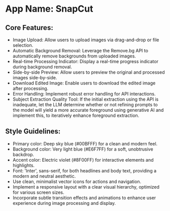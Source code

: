 # **App Name**: SnapCut

## Core Features:

- Image Upload: Allow users to upload images via drag-and-drop or file selection.
- Automatic Background Removal: Leverage the Remove.bg API to automatically remove backgrounds from uploaded images.
- Real-time Processing Indicator: Display a real-time progress indicator during background removal.
- Side-by-side Preview: Allow users to preview the original and processed images side-by-side.
- Download Edited Image: Enable users to download the edited image after processing.
- Error Handling: Implement robust error handling for API interactions.
- Subject Extraction Quality Tool: If the initial extraction using the API is inadequate, let the LLM determine whether or not refining prompts to the model will yield a more accurate foreground using generative AI and implement this, to iteratively enhance foreground extraction.

## Style Guidelines:

- Primary color: Deep sky blue (#00BFFF) for a clean and modern feel.
- Background color: Very light blue (#E6F7FF) for a soft, unobtrusive backdrop.
- Accent color: Electric violet (#8F00FF) for interactive elements and highlights.
- Font: 'Inter', sans-serif, for both headlines and body text, providing a modern and neutral aesthetic.
- Use clean, minimalist vector icons for actions and navigation.
- Implement a responsive layout with a clear visual hierarchy, optimized for various screen sizes.
- Incorporate subtle transition effects and animations to enhance user experience during image processing and display.